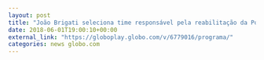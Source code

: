 ```yaml
---
layout: post
title: "João Brigati seleciona time responsável pela reabilitação da Ponte Preta"
date: 2018-06-01T19:00:10+00:00
external_link: "https://globoplay.globo.com/v/6779016/programa/"
categories: news globo.com
---
```

